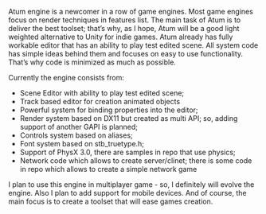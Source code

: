 
Atum engine is a newcomer in a row of game engines. Most game engines focus on render
techniques in features list. The main task of Atum is to deliver the best toolset; that’s why,
as I hope, Atum will be a good light weighted alternative to Unity for indie games. Atum already
has fully workable editor that has an ability to play test edited scene. All system code has
simple ideas behind them and focuses on easy to use functionality. That’s why code is minimized
as much as possible.

Currently the engine consists from:

- Scene Editor with ability to play test edited scene;
- Track based editor for creation animated objects
- Powerful system for binding properties into the editor;
- Render system based on DX11 but created as multi API; so, adding support of another GAPI
  is planned;
- Controls system based on aliases;
- Font system based on stb_truetype.h;
- Support of PhysX 3.0, there are samples in repo that use physics;
- Network code which allows to create server/clinet; there is some code in repo which allows
  to create a simple network game

I plan to use this engine in multiplayer game - so, I definitely will evolve the engine. Also
I plan to add support for mobile devices. And of course, the main focus is to create a toolset
that will ease games creation.